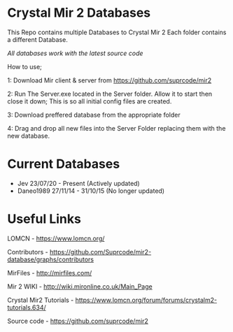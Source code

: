 # Crystal Mir 2 Databases

This Repo contains multiple Databases to Crystal Mir 2 
Each folder contains a different Database.

*All databases work with the latest source code*

How to use;

1: Download Mir client & server from https://github.com/suprcode/mir2

2: Run The Server.exe located in the Server folder. Allow it to start then close it down; This is so all initial config files are created.

3: Download preffered database from the appropriate folder

4: Drag and drop all new files into the Server Folder replacing them with the new database.


# Current Databases

- Jev 23/07/20 - Present (Actively updated)
- Daneo1989 27/11/14 - 31/10/15 (No longer updated)

# Useful Links

LOMCN - https://www.lomcn.org/

Contributors - https://github.com/Suprcode/mir2-database/graphs/contributors

MirFiles - http://mirfiles.com/

Mir 2 WIKI - http://wiki.mironline.co.uk/Main_Page

Crystal Mir2 Tutorials - https://www.lomcn.org/forum/forums/crystalm2-tutorials.634/

Source code - https://github.com/suprcode/mir2
